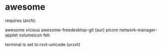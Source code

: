 # awesome

requires (arch):

awesome 
vicious 
awesome-freedesktop-git (aur)
picom
network-manager-applet
volumeicon
feh

terminal is set to rxvt-unicode (urxvt)
